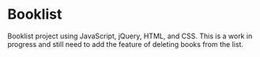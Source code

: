 # Booklist
Booklist project using JavaScript, jQuery, HTML, and CSS. This is a work in progress and still need to add the feature of deleting books from the list.
